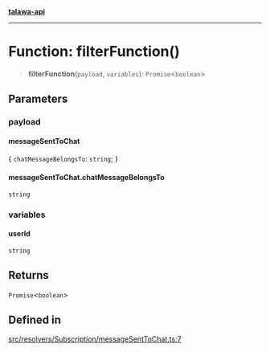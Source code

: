 [**talawa-api**](../../../../README.md)

***

# Function: filterFunction()

> **filterFunction**(`payload`, `variables`): `Promise`\<`boolean`\>

## Parameters

### payload

#### messageSentToChat

\{ `chatMessageBelongsTo`: `string`; \}

#### messageSentToChat.chatMessageBelongsTo

`string`

### variables

#### userId

`string`

## Returns

`Promise`\<`boolean`\>

## Defined in

[src/resolvers/Subscription/messageSentToChat.ts:7](https://github.com/Suyash878/talawa-api/blob/f376d03c37e9acd046e7cc983947432c95f74442/src/resolvers/Subscription/messageSentToChat.ts#L7)
